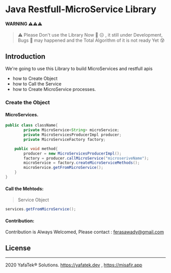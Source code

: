 # Java Restfull-MicroService Library#### WARNING ⚠️⚠️⚠️> ⚠️ Please Don't use the Library Now 🥺 ☹️ , it still under Development, Bugs 🐞 may happened and the Total Algorithm of it is not ready Yet  😰## IntroductionWe're going to use this Library to build MicroServices and restfull apis* how to Create Object* how to Call the Service* how to Create MicroService processes.### Create the Object#### MicroServices.```javapublic class className{        private MicroService<String> microService;    	private MicroServicesProducerImpl producer;    	private MicroServiceFactory factory;    public void method{        producer = new MicroServicesProducerImpl();        factory = producer.callMicroService("microseriveName");        microService = factory.createMicroServiceMethods();        microService.getFromMicroService();    }}```#### Call the Mehtods:> Service Object```javaservices.getFromMicroService();```#### Contribution:Contribution is Always Welcomed, Please contact : ferasawady@gmail.com## License-------2020 YafaTek® Solutions. https://yafatek.dev , https://misafir.app